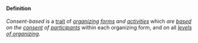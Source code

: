 #### Definition

*Consent-based* is a [trait](https://github.com/gcassel/Modular-Organizing-Terminology/blob/master/terms/trait.md) of *[organizing](https://github.com/gcassel/Modular-Organizing-Terminology/blob/master/terms/organize.md) [forms](https://github.com/gcassel/Modular-Organizing-Terminology/blob/master/terms/form.md) and [activities](https://github.com/gcassel/Modular-Organizing-Terminology/blob/master/terms/activity.md)* which *are [based](https://github.com/gcassel/Modular-Organizing-Terminology/blob/master/terms/base.md) on the [consent](https://github.com/gcassel/Modular-Organizing-Terminology/blob/master/terms/consent.md) of [participants](https://github.com/gcassel/Modular-Organizing-Terminology/blob/master/terms/participate.md)* within each organizing form, and on all *[levels of organizing](https://github.com/gcassel/Modular-Organizing-Terminology/blob/master/compound-terms/level-of-organizing.md)*.

